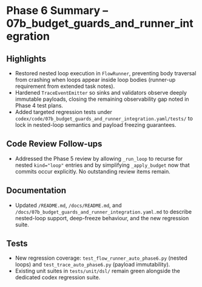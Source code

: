 # Phase 6 Summary – 07b_budget_guards_and_runner_integration

## Highlights
- Restored nested loop execution in `FlowRunner`, preventing body traversal from crashing when loops appear inside loop bodies (runner-up requirement from extended task notes).
- Hardened `TraceEventEmitter` so sinks and validators observe deeply immutable payloads, closing the remaining observability gap noted in Phase 4 test plans.
- Added targeted regression tests under `codex/code/07b_budget_guards_and_runner_integration.yaml/tests/` to lock in nested-loop semantics and payload freezing guarantees.

## Code Review Follow-ups
- Addressed the Phase 5 review by allowing `_run_loop` to recurse for nested `kind="loop"` entries and by simplifying `_apply_budget` now that commits occur explicitly. No outstanding review items remain.

## Documentation
- Updated `/README.md`, `/docs/README.md`, and `/docs/07b_budget_guards_and_runner_integration.yaml.md` to describe nested-loop support, deep-freeze behaviour, and the new regression suite.

## Tests
- New regression coverage: `test_flow_runner_auto_phase6.py` (nested loops) and `test_trace_auto_phase6.py` (payload immutability).
- Existing unit suites in `tests/unit/dsl/` remain green alongside the dedicated codex regression suite.
